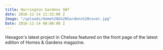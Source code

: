 ```yaml
---
title: Harrington Gardens SW7
date: 2016-11-14 11:32:00 Z
Image: "/uploads/Home%20&%20Gardens%20cover.jpg"
Date: 2016-11-14 00:00:00 Z
---
```


Hexagon's latest project in Chelsea featured on the front page of the latest edition of Homes & Gardens magazine. 